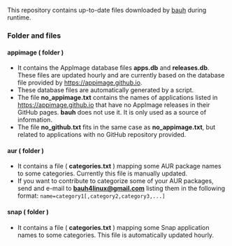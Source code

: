This repository contains up-to-date files downloaded by [bauh](https://github.com/vinifmor/bauh) during runtime.

### Folder and files

#### appimage ( folder )
- It contains the AppImage database files **apps.db** and **releases.db**. These files are updated hourly and are currently
based on the database file provided by https://appimage.github.io.
- These database files are automatically generated by a script.
- The file **no_appimage.txt** contains the names of applications listed in https://appimage.github.io that have no AppImage releases in their GitHub pages. **bauh** does not use it.
It is only used as a source of information.
- The file **no_github.txt** fits in the same case as **no_appimage.txt**, but related to applications with no GitHub repository provided.

#### aur ( folder )
- It contains a file ( **categories.txt** ) mapping some AUR package names to some categories. Currently this file is manually updated.
- If you want to contribute to categorize some of your AUR packages, send and e-mail to **bauh4linux@gmail.com** listing them in the following format:
```name=category1[,category2,category3,...]```

#### snap ( folder )
- It contains a file ( **categories.txt** ) mapping some Snap application names to some categories. This file is automatically updated hourly.
